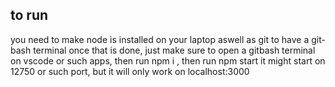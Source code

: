 ## to run

you need to make node is installed on your laptop aswell as git to have a git-bash terminal
once that is done, just make sure to open a gitbash terminal on vscode or such apps, then run npm i , then run npm start 
it might start on 12750 or such port, but it will only work on localhost:3000
